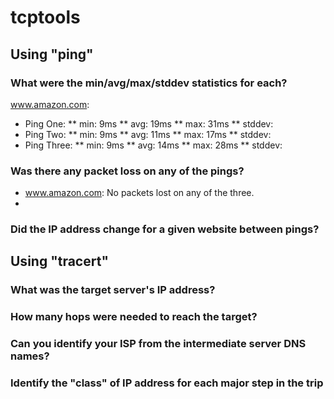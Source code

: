 # tcptools
## Using "ping"
### What were the min/avg/max/stddev statistics for each?
www.amazon.com:
* Ping One: 
** min: 9ms 
** avg: 19ms 
** max: 31ms 
** stddev: 
* Ping Two:
** min: 9ms
** avg:  11ms
** max: 17ms
** stddev: 
* Ping Three:
** min: 9ms
** avg: 14ms
** max: 28ms
** stddev: 
### Was there any packet loss on any of the pings?
* www.amazon.com: No packets lost on any of the three.
* 
### Did the IP address change for a given website between pings?
## Using "tracert"
### What was the target server's IP address?
### How many hops were needed to reach the target?
### Can you identify your ISP from the intermediate server DNS names?
### Identify the "class" of IP address for each major step in the trip
